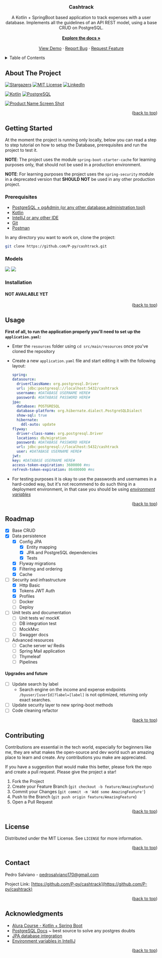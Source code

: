 <a id="readme-top"></a>
<!--Template by https://github.com/othneildrew/Best-README-Template/tree/master-->

<!-- PROJECT LOGO -->
<br />
<div align="center">

<h3 align="center">Cashtrack</h3>

  <p align="center">
    A Kotlin + SpringBoot based application to track expenses with a user database. Implements all the guidelines of an
    API REST model, using a base CRUD on PostgreSQL.
    <br />
    <br />
    <a href="https://github.com/P-py/cashtrack"><strong>Explore the docs »</strong></a>
    <br />
    <br />
    <a href="https://github.com/P-py/cashtrack">View Demo</a>
    ·
    <a href="https://github.com/P-py/cashtrack/issues/new?labels=bug&template=bug-report---.md">Report Bug</a>
    ·
    <a href="https://github.com/P-py/cashtrack/issues/new?labels=enhancement&template=feature-request---.md">Request Feature</a>
  </p>
</div>

<!-- TABLE OF CONTENTS -->
<details>
  <summary>Table of Contents</summary>
  <ol>
    <li>
      <a href="#about-the-project">About The Project</a>
    </li>
    <li>
      <a href="#getting-started">Getting Started</a>
      <ul>
        <li><a href="#prerequisites">Prerequisites</a></li>
        <li><a href="#installation">Installation</a></li>
      </ul>
    </li>
    <li><a href="#usage">Usage</a></li>
    <li><a href="#roadmap">Roadmap</a></li>
    <li><a href="#contributing">Contributing</a></li>
    <li><a href="#license">License</a></li>
    <li><a href="#contact">Contact</a></li>
    <li><a href="#acknowledgments">Acknowledgments</a></li>
  </ol>
</details>



<!-- ABOUT THE PROJECT -->
## About The Project

[![Stargazers][stars-shield]][stars-url]
[![MIT License][license-shield]][license-url]
[![LinkedIn][linkedin-shield]][linkedin-url]

[![Kotlin][kotlin-shield]][kotlin-url]
[![PostgreSQL][postgresql-shield]][postgresql-url]

[![Product Name Screen Shot][product-screenshot]](https://example.com)


<p align="right">(<a href="#readme-top">back to top</a>)</p>

<!-- GETTING STARTED -->
## Getting Started

At the moment the project is running only locally, below you can read a step to step tutorial on how to setup the 
Database, prerequisites and run the project to test it.

**NOTE**: The project uses the module `spring-boot-starter-cache` for learning purposes only, that should not be used
in a production environment. 

**NOTE**: For learning purposes the project uses the `spring-security` module in a deprecated version that **SHOULD NOT**
be used in any other production project.

### Prerequisites

* [PostgreSQL + pgAdmin (or any other database administration tool)](https://www.postgresql.org/)
* [Kotlin](https://kotlinlang.org/)
* [IntelliJ or any other IDE](https://lp.jetbrains.com/intellij-idea-features-promo/?msclkid=ccc09177edfc14a0635df7e85211d254&utm_source=bing&utm_medium=cpc&utm_campaign=AMER_en_BR_IDEA_Branded&utm_term=intellij&utm_content=intellij%20idea)
* [Git](https://git-scm.com/)
* [Postman](https://www.postman.com/)

In any directory you want to work on, clone the project: 
```bash
git clone https://github.com/P-py/cashtrack.git
```

### Models
![](readme_files/database_structure.png)
![](readme_files/flow_diagram.png)

### Installation

#### NOT AVAILABLE YET

<p align="right">(<a href="#readme-top">back to top</a>)</p>

<!-- USAGE EXAMPLES -->
## Usage

**First of all, to run the application properly you'll need to set up the `application.yaml`:**

- Enter the `resources` folder using `cd src/main/resources` once you've cloned the repository
- Create a new `application.yaml` file and start editing it with the following layout:
  
  ```yaml
  spring:
  datasource:
    driverClassName: org.postgresql.Driver
    url: jdbc:postgresql://localhost:5432/cashtrack
    username: #DATABASE USERNAME HERE#
    password: #DATABASE PASSWORD HERE#
  jpa:
    database: POSTGRESQL
    database-platform: org.hibernate.dialect.PostgreSQLDialect
    show-sql: true
    hibernate:
      ddl-auto: update
  flyway:
    driver-class-name: org.postgresql.Driver
    locations: db/migration
    password: #DATABASE PASSWORD HERE#
    url: jdbc:postgresql://localhost:5432/cashtrack
    user: #DATABASE USERNAME HERE#
  jwt:
  key: #DATABASE USERNAME HERE#
  access-token-expiration: 3600000 #ms
  refresh-token-expiration: 86400000 #ms
  ```

- For testing purposes it is okay to use the passwords and usernames in a hard-coded way, but it's not recommend to do
such thing in a deployment environment, in that case you should be using [_environment variables_](https://medium.com/chingu/an-introduction-to-environment-variables-and-how-to-use-them-f602f66d15fa) 

<p align="right">(<a href="#readme-top">back to top</a>)</p>



<!-- ROADMAP -->
## Roadmap

- [X] Base CRUD
- [X] Data persistence
  - [X] Config JPA
    - [X] Entity mapping
    - [X] JPA and PostgreSQL dependencies
    - [X] Tests
  - [X] Flyway migrations
  - [x] Filtering and ordering
  - [x] Cache
- [ ] Security and infrastructure
  - [X] Http Basic
  - [X] Tokens JWT Auth
  - [x] Profiles
  - [ ] Docker
  - [ ] Deploy
- [ ] Unit tests and documentation
  - [ ] Unit tests w/ mockK
  - [ ] DB integration test
  - [ ] MockMvc
  - [ ] Swagger docs
- [ ] Advanced resources
  - [ ] Cache server w/ Redis
  - [ ] Spring Mail application
  - [ ] Thymeleaf
  - [ ] Pipelines

#### Upgrades and future
- [ ] Update search by label
  - Search engine on the income and expense endpoints `/byuser/[userId]?label=[label]` is not optimized, returning only exact searches.
- [ ] Update security layer to new spring-boot methods
- [ ] Code cleaning refactor

<p align="right">(<a href="#readme-top">back to top</a>)</p>

<!-- CONTRIBUTING -->
## Contributing

Contributions are essential in the tech world, especially for beginners like me, they are what makes the open-source and dev world such an amazing place to learn and create. Any contributions you make are appreciated.

If you have a suggestion that would make this better, please fork the repo and create a pull request. Please give the project a star!

1. Fork the Project
2. Create your Feature Branch (`git checkout -b feature/AmazingFeature`)
3. Commit your Changes (`git commit -m 'Add some AmazingFeature'`)
4. Push to the Branch (`git push origin feature/AmazingFeature`)
5. Open a Pull Request

<p align="right">(<a href="#readme-top">back to top</a>)</p>

<!-- LICENSE -->
## License

Distributed under the MIT License. See `LICENSE` for more information.

<p align="right">(<a href="#readme-top">back to top</a>)</p>

<!-- CONTACT -->
## Contact

Pedro Salviano - [pedrosalviano170@gmail.com](mailto:pedrosalviano170@gmail.com)

Project Link: [https://github.com/P-py/cashtrack](https://github.com/P-py/cashtrack)

<p align="right">(<a href="#readme-top">back to top</a>)</p>

<!-- ACKNOWLEDGMENTS -->
## Acknowledgments

* [Alura Course - Kotlin + Spring Boot](https://www.alura.com.br/formacao-kotlin-spring-boot)
* [PostgreSQL Docs](https://www.postgresql.org/docs/) ~ best source to solve any postgres doubts
* [JPA database integration](https://docs.spring.io/spring-boot/appendix/application-properties/index.html)
* [Environment variables in IntelliJ](https://www.jetbrains.com/help/objc/add-environment-variables-and-program-arguments.html)

<p align="right">(<a href="#readme-top">back to top</a>)</p>

<!-- MARKDOWN LINKS & IMAGES -->
<!-- https://www.markdownguide.org/basic-syntax/#reference-style-links -->
[stars-shield]: https://img.shields.io/github/stars/P-py/cashtrack.svg?style=for-the-badge
[stars-url]: https://github.com/P-py/cashtrack/stargazers
[license-shield]: https://img.shields.io/github/license/P-py/cashtrack.svg?style=for-the-badge
[license-url]: https://github.com/P-py/cashtrack/blob/main/LICENSE
[linkedin-shield]: https://img.shields.io/badge/-LinkedIn-black.svg?style=for-the-badge&logo=linkedin&colorB=555
[linkedin-url]: https://www.linkedin.com/in/pedro-s-3742b7211/
[product-screenshot]: images/screenshot.png
[kotlin-shield]:  https://img.shields.io/badge/Kotlin-9E37BA?style=for-the-badge&logo=kotlin&logoColor=white
[kotlin-url]: https://kotlinlang.org/
[postgresql-shield]: https://img.shields.io/badge/PostgreSQL-689dc8?style=for-the-badge&logo=postgresql&logoColor=white
[postgresql-url]: https://www.postgresql.org/